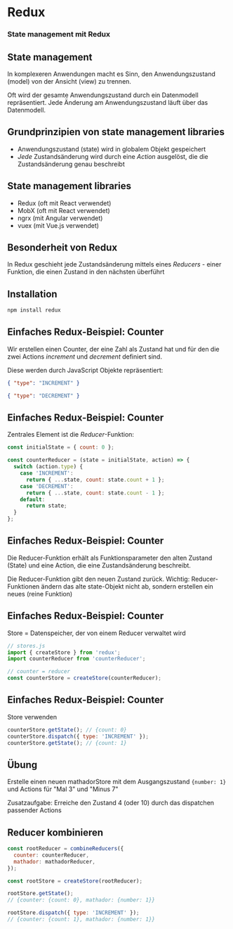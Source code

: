 # Redux

### State management mit Redux

## State management

In komplexeren Anwendungen macht es Sinn, den Anwendungszustand (model) von der Ansicht (view) zu trennen.

Oft wird der gesamte Anwendungszustand durch ein Datenmodell repräsentiert. Jede Änderung am Anwendungszustand läuft über das Datenmodell.

## Grundprinzipien von state management libraries

- Anwendungszustand (state) wird in globalem Objekt gespeichert
- _Jede_ Zustandsänderung wird durch eine _Action_ ausgelöst, die die Zustandsänderung genau beschreibt

## State management libraries

- Redux (oft mit React verwendet)
- MobX (oft mit React verwendet)
- ngrx (mit Angular verwendet)
- vuex (mit Vue.js verwendet)

## Besonderheit von Redux

In Redux geschieht jede Zustandsänderung mittels eines _Reducers_ - einer Funktion, die einen Zustand in den nächsten überführt

## Installation

```bash
npm install redux
```

## Einfaches Redux-Beispiel: Counter

Wir erstellen einen Counter, der eine Zahl als Zustand hat und für den die zwei Actions _increment_ und _decrement_ definiert sind.

Diese werden durch JavaScript Objekte repräsentiert:

```json
{ "type": "INCREMENT" }
```

```json
{ "type": "DECREMENT" }
```

## Einfaches Redux-Beispiel: Counter

Zentrales Element ist die _Reducer_-Funktion:

```js
const initialState = { count: 0 };

const counterReducer = (state = initialState, action) => {
  switch (action.type) {
    case 'INCREMENT':
      return { ...state, count: state.count + 1 };
    case 'DECREMENT':
      return { ...state, count: state.count - 1 };
    default:
      return state;
  }
};
```

## Einfaches Redux-Beispiel: Counter

Die Reducer-Funktion erhält als Funktionsparameter den alten Zustand (State) und eine Action, die eine Zustandsänderung beschreibt.

Die Reducer-Funktion gibt den neuen Zustand zurück. Wichtig: Reducer-Funktionen ändern das alte state-Objekt nicht ab, sondern erstellen ein neues (reine Funktion)

## Einfaches Redux-Beispiel: Counter

Store = Datenspeicher, der von einem Reducer verwaltet wird

```js
// stores.js
import { createStore } from 'redux';
import counterReducer from 'counterReducer';

// counter = reducer
const counterStore = createStore(counterReducer);
```

## Einfaches Redux-Beispiel: Counter

Store verwenden

```js
counterStore.getState(); // {count: 0}
counterStore.dispatch({ type: 'INCREMENT' });
counterStore.getState(); // {count: 1}
```

## Übung

Erstelle einen neuen mathadorStore mit dem Ausgangszustand `{number: 1}` und Actions für "Mal 3" und "Minus 7"

Zusatzaufgabe: Erreiche den Zustand 4 (oder 10) durch das dispatchen passender Actions

## Reducer kombinieren

```js
const rootReducer = combineReducers({
  counter: counterReducer,
  mathador: mathadorReducer,
});

const rootStore = createStore(rootReducer);

rootStore.getState();
// {counter: {count: 0}, mathador: {number: 1}}

rootStore.dispatch({ type: 'INCREMENT' });
// {counter: {count: 1}, mathador: {number: 1}}
```

